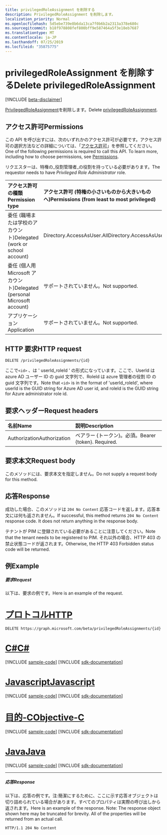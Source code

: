 ```yaml
---
title: privilegedRoleAssignment を削除する
description: PrivilegedRoleAssignment を削除します。
localization_priority: Normal
ms.openlocfilehash: 5d5ebe739e8b6da13ca7f0b6b2a2313a378e680c
ms.sourcegitcommit: b18f978808fef800bff9e587464a5f3e18eb7687
ms.translationtype: MT
ms.contentlocale: ja-JP
ms.lasthandoff: 07/25/2019
ms.locfileid: "35875775"
---
```

# <a name="delete-privilegedroleassignment"></a><span data-ttu-id="8a826-103">privilegedRoleAssignment を削除する</span><span class="sxs-lookup"><span data-stu-id="8a826-103">Delete privilegedRoleAssignment</span></span>

[!INCLUDE [beta-disclaimer](../../includes/beta-disclaimer.md)]

<span data-ttu-id="8a826-104">[PrivilegedRoleAssignment](../resources/privilegedroleassignment.md)を削除します。</span><span class="sxs-lookup"><span data-stu-id="8a826-104">Delete [privilegedRoleAssignment](../resources/privilegedroleassignment.md).</span></span>
## <a name="permissions"></a><span data-ttu-id="8a826-105">アクセス許可</span><span class="sxs-lookup"><span data-stu-id="8a826-105">Permissions</span></span>
<span data-ttu-id="8a826-p101">この API を呼び出すには、次のいずれかのアクセス許可が必要です。アクセス許可の選択方法などの詳細については、「[アクセス許可](/graph/permissions-reference)」を参照してください。</span><span class="sxs-lookup"><span data-stu-id="8a826-p101">One of the following permissions is required to call this API. To learn more, including how to choose permissions, see [Permissions](/graph/permissions-reference).</span></span>

<span data-ttu-id="8a826-108">リクエスターは、特権の_役割管理者_の役割を持っている必要があります。</span><span class="sxs-lookup"><span data-stu-id="8a826-108">The requestor needs to have _Privileged Role Administrator_ role.</span></span>
 

|<span data-ttu-id="8a826-109">アクセス許可の種類</span><span class="sxs-lookup"><span data-stu-id="8a826-109">Permission type</span></span>      | <span data-ttu-id="8a826-110">アクセス許可 (特権の小さいものから大きいものへ)</span><span class="sxs-lookup"><span data-stu-id="8a826-110">Permissions (from least to most privileged)</span></span>              |
|:--------------------|:---------------------------------------------------------|
|<span data-ttu-id="8a826-111">委任 (職場または学校のアカウント)</span><span class="sxs-lookup"><span data-stu-id="8a826-111">Delegated (work or school account)</span></span> | <span data-ttu-id="8a826-112">Directory.AccessAsUser.All</span><span class="sxs-lookup"><span data-stu-id="8a826-112">Directory.AccessAsUser.All</span></span>    |
|<span data-ttu-id="8a826-113">委任 (個人用 Microsoft アカウント)</span><span class="sxs-lookup"><span data-stu-id="8a826-113">Delegated (personal Microsoft account)</span></span> | <span data-ttu-id="8a826-114">サポートされていません。</span><span class="sxs-lookup"><span data-stu-id="8a826-114">Not supported.</span></span>    |
|<span data-ttu-id="8a826-115">アプリケーション</span><span class="sxs-lookup"><span data-stu-id="8a826-115">Application</span></span> | <span data-ttu-id="8a826-116">サポートされていません。</span><span class="sxs-lookup"><span data-stu-id="8a826-116">Not supported.</span></span> |

## <a name="http-request"></a><span data-ttu-id="8a826-117">HTTP 要求</span><span class="sxs-lookup"><span data-stu-id="8a826-117">HTTP request</span></span>
<!-- { "blockType": "ignored" } -->
```http
DELETE /privilegedRoleAssignments/{id}
```

<span data-ttu-id="8a826-118">ここで``<id>`` 、は ' userId_roleId ' の形式になっています。ここで、UserId は azure AD ユーザー ID の guid 文字列で、RoleId は azure 管理者の役割 ID の guid 文字列です。</span><span class="sxs-lookup"><span data-stu-id="8a826-118">Note that ``<id>`` is in the format of 'userId_roleId', where userId is the GUID string for Azure AD user id, and roleId is the GUID string for Azure administrator role id.</span></span>

## <a name="request-headers"></a><span data-ttu-id="8a826-119">要求ヘッダー</span><span class="sxs-lookup"><span data-stu-id="8a826-119">Request headers</span></span>
| <span data-ttu-id="8a826-120">名前</span><span class="sxs-lookup"><span data-stu-id="8a826-120">Name</span></span>       | <span data-ttu-id="8a826-121">説明</span><span class="sxs-lookup"><span data-stu-id="8a826-121">Description</span></span>|
|:---------------|:----------|
| <span data-ttu-id="8a826-122">Authorization</span><span class="sxs-lookup"><span data-stu-id="8a826-122">Authorization</span></span>  | <span data-ttu-id="8a826-p102">ベアラー {トークン}。必須。</span><span class="sxs-lookup"><span data-stu-id="8a826-p102">Bearer {token}. Required.</span></span> |

## <a name="request-body"></a><span data-ttu-id="8a826-125">要求本文</span><span class="sxs-lookup"><span data-stu-id="8a826-125">Request body</span></span>
<span data-ttu-id="8a826-126">このメソッドには、要求本文を指定しません。</span><span class="sxs-lookup"><span data-stu-id="8a826-126">Do not supply a request body for this method.</span></span>

## <a name="response"></a><span data-ttu-id="8a826-127">応答</span><span class="sxs-lookup"><span data-stu-id="8a826-127">Response</span></span>

<span data-ttu-id="8a826-p103">成功した場合、このメソッドは `204 No Content` 応答コードを返します。応答本文には何も返されません。</span><span class="sxs-lookup"><span data-stu-id="8a826-p103">If successful, this method returns `204 No Content` response code. It does not return anything in the response body.</span></span>

<span data-ttu-id="8a826-130">テナントが PIM に登録されている必要があることに注意してください。</span><span class="sxs-lookup"><span data-stu-id="8a826-130">Note that the tenant needs to be registered to PIM.</span></span> <span data-ttu-id="8a826-131">それ以外の場合、HTTP 403 の禁止状態コードが返されます。</span><span class="sxs-lookup"><span data-stu-id="8a826-131">Otherwise, the HTTP 403 Forbidden status code will be returned.</span></span>
## <a name="example"></a><span data-ttu-id="8a826-132">例</span><span class="sxs-lookup"><span data-stu-id="8a826-132">Example</span></span>
##### <a name="request"></a><span data-ttu-id="8a826-133">要求</span><span class="sxs-lookup"><span data-stu-id="8a826-133">Request</span></span>
<span data-ttu-id="8a826-134">以下は、要求の例です。</span><span class="sxs-lookup"><span data-stu-id="8a826-134">Here is an example of the request.</span></span>

# <a name="httptabhttp"></a>[<span data-ttu-id="8a826-135">プロトコル</span><span class="sxs-lookup"><span data-stu-id="8a826-135">HTTP</span></span>](#tab/http)
<!-- {
  "blockType": "request",
  "name": "delete_privilegedroleassignment"
}-->
```http
DELETE https://graph.microsoft.com/beta/privilegedRoleAssignments/{id}
```
# <a name="ctabcsharp"></a>[<span data-ttu-id="8a826-136">C#</span><span class="sxs-lookup"><span data-stu-id="8a826-136">C#</span></span>](#tab/csharp)
[!INCLUDE [sample-code](../includes/snippets/csharp/delete-privilegedroleassignment-csharp-snippets.md)]
[!INCLUDE [sdk-documentation](../includes/snippets/snippets-sdk-documentation-link.md)]

# <a name="javascripttabjavascript"></a>[<span data-ttu-id="8a826-137">Javascript</span><span class="sxs-lookup"><span data-stu-id="8a826-137">Javascript</span></span>](#tab/javascript)
[!INCLUDE [sample-code](../includes/snippets/javascript/delete-privilegedroleassignment-javascript-snippets.md)]
[!INCLUDE [sdk-documentation](../includes/snippets/snippets-sdk-documentation-link.md)]

# <a name="objective-ctabobjc"></a>[<span data-ttu-id="8a826-138">目的-C</span><span class="sxs-lookup"><span data-stu-id="8a826-138">Objective-C</span></span>](#tab/objc)
[!INCLUDE [sample-code](../includes/snippets/objc/delete-privilegedroleassignment-objc-snippets.md)]
[!INCLUDE [sdk-documentation](../includes/snippets/snippets-sdk-documentation-link.md)]

# <a name="javatabjava"></a>[<span data-ttu-id="8a826-139">Java</span><span class="sxs-lookup"><span data-stu-id="8a826-139">Java</span></span>](#tab/java)
[!INCLUDE [sample-code](../includes/snippets/java/delete-privilegedroleassignment-java-snippets.md)]
[!INCLUDE [sdk-documentation](../includes/snippets/snippets-sdk-documentation-link.md)]

---

##### <a name="response"></a><span data-ttu-id="8a826-140">応答</span><span class="sxs-lookup"><span data-stu-id="8a826-140">Response</span></span>
<span data-ttu-id="8a826-p105">以下は、応答の例です。注:簡潔にするために、ここに示す応答オブジェクトは切り詰められている場合があります。すべてのプロパティは実際の呼び出しから返されます。</span><span class="sxs-lookup"><span data-stu-id="8a826-p105">Here is an example of the response. Note: The response object shown here may be truncated for brevity. All of the properties will be returned from an actual call.</span></span>
<!-- {
  "blockType": "response",
  "truncated": true
} -->
```http
HTTP/1.1 204 No Content
```

<!-- uuid: 8fcb5dbc-d5aa-4681-8e31-b001d5168d79
2015-10-25 14:57:30 UTC -->
<!--
{
  "type": "#page.annotation",
  "description": "Delete privilegedRoleAssignment",
  "keywords": "",
  "section": "documentation",
  "tocPath": "",
  "suppressions": [
  ]
}
-->
